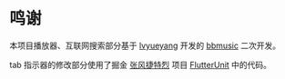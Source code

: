 # 鸣谢

本项目播放器、互联网搜索部分基于 [lvyueyang](https://github.com/lvyueyang) 开发的 [bbmusic](https://github.com/bb-music/flutter-app) 二次开发。

tab 指示器的修改部分使用了掘金 [张风捷特烈](https://juejin.cn/user/149189281194766) 项目 [FlutterUnit](https://github.com/toly1994328/FlutterUnit) 中的代码。
